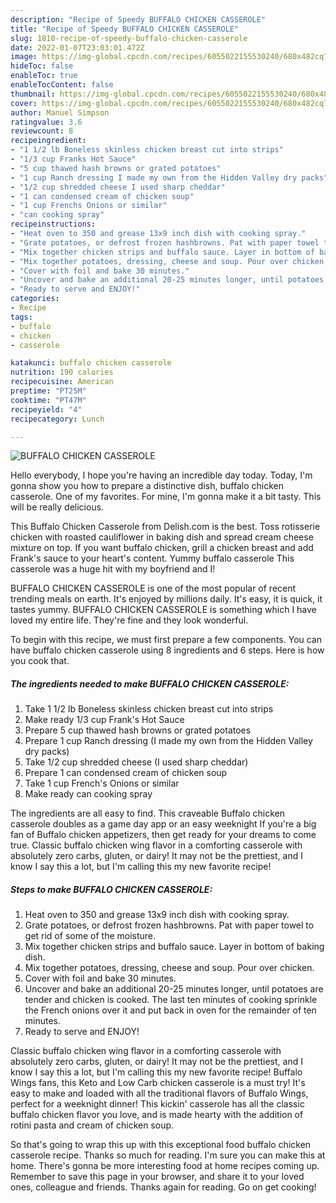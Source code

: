 ```yaml
---
description: "Recipe of Speedy BUFFALO CHICKEN CASSEROLE"
title: "Recipe of Speedy BUFFALO CHICKEN CASSEROLE"
slug: 1810-recipe-of-speedy-buffalo-chicken-casserole
date: 2022-01-07T23:03:01.472Z
image: https://img-global.cpcdn.com/recipes/6055022155530240/680x482cq70/buffalo-chicken-casserole-recipe-main-photo.jpg
hideToc: false
enableToc: true
enableTocContent: false
thumbnail: https://img-global.cpcdn.com/recipes/6055022155530240/680x482cq70/buffalo-chicken-casserole-recipe-main-photo.jpg
cover: https://img-global.cpcdn.com/recipes/6055022155530240/680x482cq70/buffalo-chicken-casserole-recipe-main-photo.jpg
author: Manuel Simpson
ratingvalue: 3.6
reviewcount: 8
recipeingredient:
- "1 1/2 lb Boneless skinless chicken breast cut into strips"
- "1/3 cup Franks Hot Sauce"
- "5 cup thawed hash browns or grated potatoes"
- "1 cup Ranch dressing I made my own from the Hidden Valley dry packs"
- "1/2 cup shredded cheese I used sharp cheddar"
- "1 can condensed cream of chicken soup"
- "1 cup Frenchs Onions or similar"
- "can cooking spray"
recipeinstructions:
- "Heat oven to 350 and grease 13x9 inch dish with cooking spray."
- "Grate potatoes, or defrost frozen hashbrowns. Pat with paper towel to get rid of some of the moisture."
- "Mix together chicken strips and buffalo sauce. Layer in bottom of baking dish."
- "Mix together potatoes, dressing, cheese and soup. Pour over chicken."
- "Cover with foil and bake 30 minutes."
- "Uncover and bake an additional 20-25 minutes longer, until potatoes are tender and chicken is cooked. The last ten minutes of cooking sprinkle the French onions over it and put back in oven for the remainder of ten minutes."
- "Ready to serve and ENJOY!"
categories:
- Recipe
tags:
- buffalo
- chicken
- casserole

katakunci: buffalo chicken casserole 
nutrition: 190 calories
recipecuisine: American
preptime: "PT25M"
cooktime: "PT47M"
recipeyield: "4"
recipecategory: Lunch

---
```



![BUFFALO CHICKEN CASSEROLE](https://img-global.cpcdn.com/recipes/6055022155530240/680x482cq70/buffalo-chicken-casserole-recipe-main-photo.jpg)

Hello everybody, I hope you're having an incredible day today. Today, I'm gonna show you how to prepare a distinctive dish, buffalo chicken casserole. One of my favorites. For mine, I'm gonna make it a bit tasty. This will be really delicious.

This Buffalo Chicken Casserole from Delish.com is the best. Toss rotisserie chicken with roasted cauliflower in baking dish and spread cream cheese mixture on top. If you want buffalo chicken, grill a chicken breast and add Frank&#39;s sauce to your heart&#39;s content. Yummy buffalo casserole This casserole was a huge hit with my boyfriend and I!

BUFFALO CHICKEN CASSEROLE is one of the most popular of recent trending meals on earth. It's enjoyed by millions daily. It's easy, it is quick, it tastes yummy. BUFFALO CHICKEN CASSEROLE is something which I have loved my entire life. They're fine and they look wonderful.


To begin with this recipe, we must first prepare a few components. You can have buffalo chicken casserole using 8 ingredients and 6 steps. Here is how you cook that.

<!--inarticleads1-->

##### The ingredients needed to make BUFFALO CHICKEN CASSEROLE:

1. Take 1 1/2 lb Boneless skinless chicken breast cut into strips
1. Make ready 1/3 cup Frank&#39;s Hot Sauce
1. Prepare 5 cup thawed hash browns or grated potatoes
1. Prepare 1 cup Ranch dressing (I made my own from the Hidden Valley dry packs)
1. Take 1/2 cup shredded cheese (I used sharp cheddar)
1. Prepare 1 can condensed cream of chicken soup
1. Take 1 cup French&#39;s Onions or similar
1. Make ready can cooking spray


The ingredients are all easy to find. This craveable Buffalo chicken casserole doubles as a game day app or an easy weeknight If you&#39;re a big fan of Buffalo chicken appetizers, then get ready for your dreams to come true. Classic buffalo chicken wing flavor in a comforting casserole with absolutely zero carbs, gluten, or dairy! It may not be the prettiest, and I know I say this a lot, but I&#39;m calling this my new favorite recipe! 

<!--inarticleads2-->

##### Steps to make BUFFALO CHICKEN CASSEROLE:

1. Heat oven to 350 and grease 13x9 inch dish with cooking spray.
1. Grate potatoes, or defrost frozen hashbrowns. Pat with paper towel to get rid of some of the moisture.
1. Mix together chicken strips and buffalo sauce. Layer in bottom of baking dish.
1. Mix together potatoes, dressing, cheese and soup. Pour over chicken.
1. Cover with foil and bake 30 minutes.
1. Uncover and bake an additional 20-25 minutes longer, until potatoes are tender and chicken is cooked. The last ten minutes of cooking sprinkle the French onions over it and put back in oven for the remainder of ten minutes.
1. Ready to serve and ENJOY!

Classic buffalo chicken wing flavor in a comforting casserole with absolutely zero carbs, gluten, or dairy! It may not be the prettiest, and I know I say this a lot, but I&#39;m calling this my new favorite recipe! Buffalo Wings fans, this Keto and Low Carb chicken casserole is a must try! It&#39;s easy to make and loaded with all the traditional flavors of Buffalo Wings, perfect for a weeknight dinner! This kickin&#39; casserole has all the classic buffalo chicken flavor you love, and is made hearty with the addition of rotini pasta and cream of chicken soup. 

So that's going to wrap this up with this exceptional food buffalo chicken casserole recipe. Thanks so much for reading. I'm sure you can make this at home. There's gonna be more interesting food at home recipes coming up. Remember to save this page in your browser, and share it to your loved ones, colleague and friends. Thanks again for reading. Go on get cooking!
